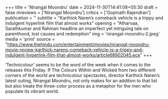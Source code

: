 +++
title = 'Nirangal Moondru'
date = 2024-11-30T14:41:08+05:30
draft = false
mreviews = ['Nirangal Moondru']
critics = ['Gopinath Rajendran']
publication = ''
subtitle = "Karthick Naren’s comeback vehicle is a trippy and indulgent hyperlink film that almost works"
opening = "Atharvaa, Sarathkumar and Rahman headline an imperfect yet intriguing tale on parenthood, lost causes and redemption"
img = 'nirangal-moondru-2.jpeg'
media = 'print'
source = "https://www.thehindu.com/entertainment/movies/nirangal-moondru-movie-review-karthick-narens-comeback-vehicle-is-a-trippy-and-indulgent-hyperlink-film-that-almost-works/article68902045.ece"
+++

‘Technicolour’ seems to be the word of the week when it comes to the releases this Friday. If The Colours Within and Wicked from two different corners of the world are technicolour spectacles, director Karthick Naren’s latest outing, Nirangal Moondru, not only makes for an addition to that list but also treats the three-color process as a metaphor for the men who populate its vibrant world.
